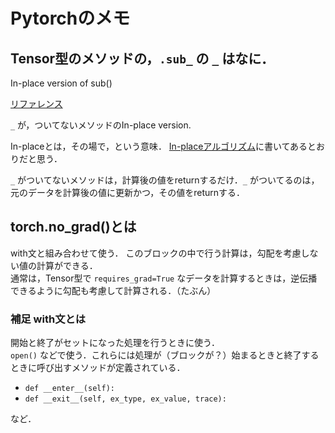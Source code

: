 # Pytorchのメモ

## Tensor型のメソッドの，`.sub_` の `_` はなに．
In-place version of sub()

[リファレンス](https://pytorch.org/docs/stable/tensors.html#torch.Tensor.sub_)

`_` が，ついてないメソッドのIn-place version.

In-placeとは，その場で，という意味．
[In-placeアルゴリズム](https://ja.wikipedia.org/wiki/In-place%E3%82%A2%E3%83%AB%E3%82%B4%E3%83%AA%E3%82%BA%E3%83%A0)に書いてあるとおりだと思う．

`_` がついてないメソッドは，計算後の値をreturnするだけ．`_` がついてるのは，元のデータを計算後の値に更新かつ，その値をreturnする．

## torch.no_grad()とは
with文と組み合わせて使う．
このブロックの中で行う計算は，勾配を考慮しない値の計算ができる．  
通常は，Tensor型で `requires_grad=True` なデータを計算するときは，逆伝播できるように勾配も考慮して計算される．（たぶん）

### **補足** with文とは
開始と終了がセットになった処理を行うときに使う．  
`open()` などで使う．これらには処理が（ブロックが？）始まるときと終了するときに呼び出すメソッドが定義されている．

* `def __enter__(self):`
* `def __exit__(self, ex_type, ex_value, trace):`

など．
